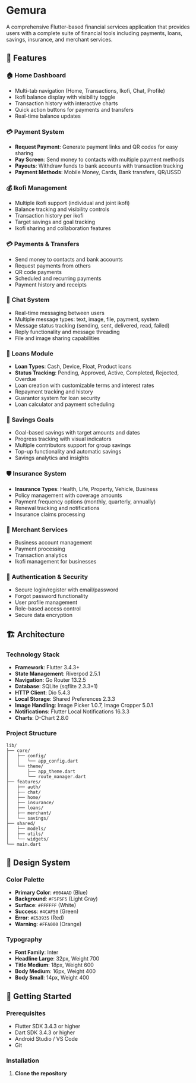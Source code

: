# Gemura

A comprehensive Flutter-based financial services application that provides users with a complete suite of financial tools including payments, loans, savings, insurance, and merchant services.

## 📱 Features

### 🏠 **Home Dashboard**
- Multi-tab navigation (Home, Transactions, Ikofi, Chat, Profile)
- Ikofi balance display with visibility toggle
- Transaction history with interactive charts
- Quick action buttons for payments and transfers
- Real-time balance updates

### 💳 **Payment System**
- **Request Payment**: Generate payment links and QR codes for easy sharing
- **Pay Screen**: Send money to contacts with multiple payment methods
- **Payouts**: Withdraw funds to bank accounts with transaction tracking
- **Payment Methods**: Mobile Money, Cards, Bank transfers, QR/USSD

### 💰 **Ikofi Management**
- Multiple ikofi support (individual and joint ikofi)
- Balance tracking and visibility controls
- Transaction history per ikofi
- Target savings and goal tracking
- Ikofi sharing and collaboration features

### 💳 **Payments & Transfers**
- Send money to contacts and bank accounts
- Request payments from others
- QR code payments
- Scheduled and recurring payments
- Payment history and receipts

### 💬 **Chat System**
- Real-time messaging between users
- Multiple message types: text, image, file, payment, system
- Message status tracking (sending, sent, delivered, read, failed)
- Reply functionality and message threading
- File and image sharing capabilities

### 🏦 **Loans Module**
- **Loan Types**: Cash, Device, Float, Product loans
- **Status Tracking**: Pending, Approved, Active, Completed, Rejected, Overdue
- Loan creation with customizable terms and interest rates
- Repayment tracking and history
- Guarantor system for loan security
- Loan calculator and payment scheduling

### 🎯 **Savings Goals**
- Goal-based savings with target amounts and dates
- Progress tracking with visual indicators
- Multiple contributors support for group savings
- Top-up functionality and automatic savings
- Savings analytics and insights

### 🛡️ **Insurance System**
- **Insurance Types**: Health, Life, Property, Vehicle, Business
- Policy management with coverage amounts
- Payment frequency options (monthly, quarterly, annually)
- Renewal tracking and notifications
- Insurance claims processing

### 🏦 **Merchant Services**
- Business account management
- Payment processing
- Transaction analytics
- Ikofi management for businesses

### 🔐 **Authentication & Security**
- Secure login/register with email/password
- Forgot password functionality
- User profile management
- Role-based access control
- Secure data encryption

## 🏗️ Architecture

### **Technology Stack**
- **Framework**: Flutter 3.4.3+
- **State Management**: Riverpod 2.5.1
- **Navigation**: Go Router 13.2.5
- **Database**: SQLite (sqflite 2.3.3+1)
- **HTTP Client**: Dio 5.4.3
- **Local Storage**: Shared Preferences 2.3.3
- **Image Handling**: Image Picker 1.0.7, Image Cropper 5.0.1
- **Notifications**: Flutter Local Notifications 16.3.3
- **Charts**: D-Chart 2.8.0

### **Project Structure**
```
lib/
├── core/
│   ├── config/
│   │   └── app_config.dart
│   └── theme/
│       ├── app_theme.dart
│       └── route_manager.dart
├── features/
│   ├── auth/
│   ├── chat/
│   ├── home/
│   ├── insurance/
│   ├── loans/
│   ├── merchant/
│   └── savings/
├── shared/
│   ├── models/
│   ├── utils/
│   └── widgets/
└── main.dart
```

## 🎨 Design System

### **Color Palette**
- **Primary Color**: `#004AAD` (Blue)
- **Background**: `#F5F5F5` (Light Gray)
- **Surface**: `#FFFFFF` (White)
- **Success**: `#4CAF50` (Green)
- **Error**: `#E53935` (Red)
- **Warning**: `#FFA000` (Orange)

### **Typography**
- **Font Family**: Inter
- **Headline Large**: 32px, Weight 700
- **Title Medium**: 18px, Weight 600
- **Body Medium**: 16px, Weight 400
- **Body Small**: 14px, Weight 400

## 🚀 Getting Started

### **Prerequisites**
- Flutter SDK 3.4.3 or higher
- Dart SDK 3.4.3 or higher
- Android Studio / VS Code
- Git

### **Installation**

1. **Clone the repository**
   ```